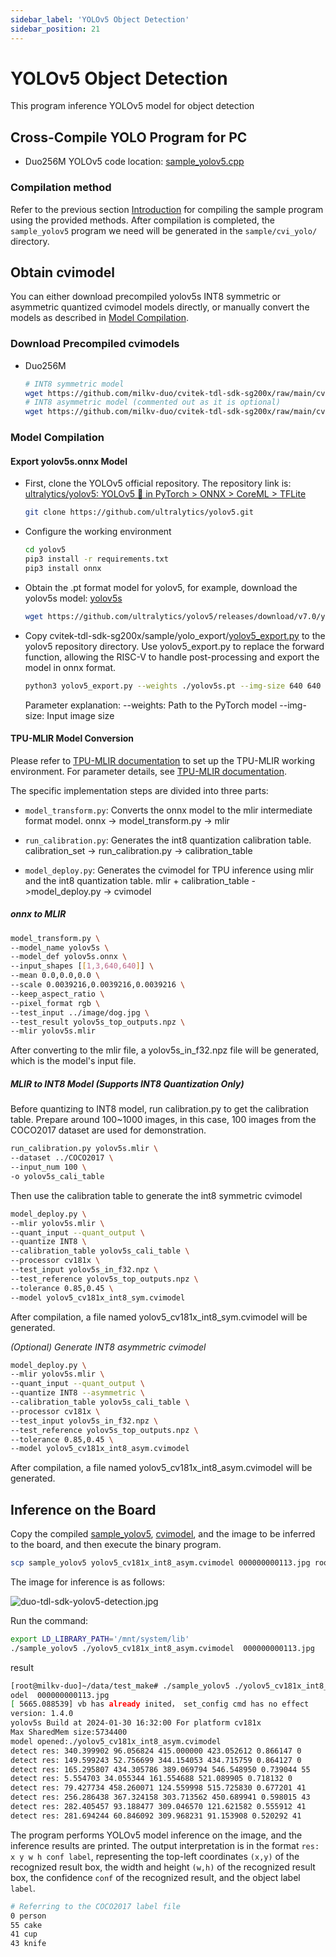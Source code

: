 ```yaml
---
sidebar_label: 'YOLOv5 Object Detection'
sidebar_position: 21
---
```


# YOLOv5 Object Detection
This program inference YOLOv5 model for object detection

## Cross-Compile YOLO Program for PC

- Duo256M YOLOv5 code location: [sample_yolov5.cpp](https://github.com/milkv-duo/cvitek-tdl-sdk-sg200x/blob/main/sample/cvi_yolo/sample_yolov5.cpp)

### Compilation method

Refer to the previous section [Introduction](https://milkv.io/zh/docs/duo/application-development/tdl-sdk/tdl-sdk-introduction) for compiling the sample program using the provided methods. After compilation is completed, the `sample_yolov5` program we need will be generated in the `sample/cvi_yolo/` directory.

## Obtain cvimodel

You can either download precompiled yolov5s INT8 symmetric or asymmetric quantized cvimodel models directly, or manually convert the models as described in [Model Compilation](#model-compilation).

### Download Precompiled cvimodels

- Duo256M
  ```bash
  # INT8 symmetric model
  wget https://github.com/milkv-duo/cvitek-tdl-sdk-sg200x/raw/main/cvimodel/yolov5_cv181x_int8_sym.cvimodel
  # INT8 asymmetric model (commented out as it is optional)
  wget https://github.com/milkv-duo/cvitek-tdl-sdk-sg200x/raw/main/cvimodel/yolov5_cv181x_int8_asym.cvimodel
  ```

### Model Compilation

#### Export yolov5s.onnx Model

- First, clone the YOLOv5 official repository. The repository link is: [ultralytics/yolov5\: YOLOv5 🚀 in PyTorch > ONNX > CoreML > TFLite](https://github.com/ultralytics/yolov5)
  ```bash 
  git clone https://github.com/ultralytics/yolov5.git
  ```
- Configure the working environment
  ```bash
  cd yolov5
  pip3 install -r requirements.txt
  pip3 install onnx
  ```
- Obtain the .pt format model for yolov5, for example, download the yolov5s model: [yolov5s](https://github.com/ultralytics/yolov5/releases/download/v7.0/yolov5s.pt)
  ```bash
  wget https://github.com/ultralytics/yolov5/releases/download/v7.0/yolov5s.pt
  ```
- Copy cvitek-tdl-sdk-sg200x/sample/yolo_export/[yolov5_export.py](https://github.com/milkv-duo/cvitek-tdl-sdk-sg200x/blob/main/sample/yolo_export/yolov5_export.py) to the yolov5 repository directory.
  Use yolov5_export.py to replace the forward function, allowing the RISC-V to handle post-processing and export the model in onnx format.
  ```bash
  python3 yolov5_export.py --weights ./yolov5s.pt --img-size 640 640
  ```
  Parameter explanation:
  --weights: Path to the PyTorch model
  --img-size: Input image size

#### TPU-MLIR Model Conversion

Please refer to [TPU-MLIR documentation](https://github.com/sophgo/tpu-mlir) to set up the TPU-MLIR working environment. For parameter details, see [TPU-MLIR documentation](https://github.com/sophgo/tpu-mlir).

The specific implementation steps are divided into three parts:

- `model_transform.py`: Converts the onnx model to the mlir intermediate format model.
  onnx -> model_transform.py -> mlir

- `run_calibration.py`: Generates the int8 quantization calibration table.
  calibration_set -> run_calibration.py -> calibration_table

- `model_deploy.py`: Generates the cvimodel for TPU inference using mlir and the int8 quantization table.
  mlir + calibration_table  ->model_deploy.py -> cvimodel

##### onnx to MLIR

```bash
model_transform.py \
--model_name yolov5s \
--model_def yolov5s.onnx \
--input_shapes [[1,3,640,640]] \
--mean 0.0,0.0,0.0 \
--scale 0.0039216,0.0039216,0.0039216 \
--keep_aspect_ratio \
--pixel_format rgb \
--test_input ../image/dog.jpg \
--test_result yolov5s_top_outputs.npz \
--mlir yolov5s.mlir
```

After converting to the mlir file, a yolov5s_in_f32.npz file will be generated, which is the model's input file.

##### MLIR to INT8 Model (Supports INT8 Quantization Only)

Before quantizing to INT8 model, run calibration.py to get the calibration table. Prepare around 100~1000 images, in this case, 100 images from the COCO2017 dataset are used for demonstration.

```bash
run_calibration.py yolov5s.mlir \
--dataset ../COCO2017 \
--input_num 100 \
-o yolov5s_cali_table
```

Then use the calibration table to generate the int8 symmetric cvimodel

```bash
model_deploy.py \
--mlir yolov5s.mlir \
--quant_input --quant_output \
--quantize INT8 \
--calibration_table yolov5s_cali_table \
--processor cv181x \
--test_input yolov5s_in_f32.npz \
--test_reference yolov5s_top_outputs.npz \
--tolerance 0.85,0.45 \
--model yolov5_cv181x_int8_sym.cvimodel
```

After compilation, a file named yolov5_cv181x_int8_sym.cvimodel will be generated.

*(Optional) Generate INT8 asymmetric cvimodel*

```bash
model_deploy.py \
--mlir yolov5s.mlir \
--quant_input --quant_output \
--quantize INT8 --asymmetric \
--calibration_table yolov5s_cali_table \
--processor cv181x \
--test_input yolov5s_in_f32.npz \
--test_reference yolov5s_top_outputs.npz \
--tolerance 0.85,0.45 \
--model yolov5_cv181x_int8_asym.cvimodel
```

After compilation, a file named yolov5_cv181x_int8_asym.cvimodel will be generated.

## Inference on the Board

Copy the compiled [sample_yolov5](#cross-compile-yolo-program-for-pc), [cvimodel](#obtain-cvimodel), and the image to be inferred to the board, and then execute the binary program.
```bash
scp sample_yolov5 yolov5_cv181x_int8_asym.cvimodel 000000000113.jpg root@192.168.42.1:/root/
```
The image for inference is as follows:

![duo-tdl-sdk-yolov5-detection.jpg](/docs/duo/tdl-sdk/duo-tdl-sdk-yolov5-detection.jpg)

Run the command:

```bash
export LD_LIBRARY_PATH='/mnt/system/lib'
./sample_yolov5 ./yolov5_cv181x_int8_asym.cvimodel  000000000113.jpg 
```

result
```bash
[root@milkv-duo]~/data/test_make# ./sample_yolov5 ./yolov5_cv181x_int8_asym.cvim
odel  000000000113.jpg 
[ 5665.088539] vb has already inited， set_config cmd has no effect
version: 1.4.0
yolov5s Build at 2024-01-30 16:32:00 For platform cv181x
Max SharedMem size:5734400
model opened:./yolov5_cv181x_int8_asym.cvimodel
detect res: 340.399902 96.056824 415.000000 423.052612 0.866147 0
detect res: 149.599243 52.756699 344.154053 434.715759 0.864127 0
detect res: 165.295807 434.305786 389.069794 546.548950 0.739044 55
detect res: 5.554703 34.055344 161.554688 521.089905 0.718132 0
detect res: 79.427734 458.260071 124.559998 515.725830 0.677201 41
detect res: 256.286438 367.324158 303.713562 450.689941 0.598015 43
detect res: 282.405457 93.188477 309.046570 121.621582 0.555912 41
detect res: 281.694244 60.846092 309.968231 91.153908 0.520292 41
```
The program performs YOLOv5 model inference on the image, and the inference results are printed. 
The output interpretation is in the format `res: x y w h conf label`, representing the top-left coordinates `(x,y)` of the recognized result box, the width and height `(w,h)` of the recognized result box, the confidence `conf` of the recognized result, and the object label `label`.

```bash
# Referring to the COCO2017 label file
0 person
55 cake
41 cup
43 knife
```